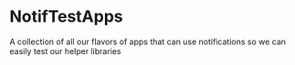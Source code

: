 # NotifTestApps
A collection of all our flavors of apps that can use notifications so we can easily test our helper libraries
